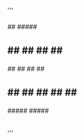 '''
######  ##    ##### ######
##   ## ##    ## ## ##
######  ##  	 ## ## ## ###  
##   ## ##    ## ## ##  ##
######  ##### ##### ###### 
'''

